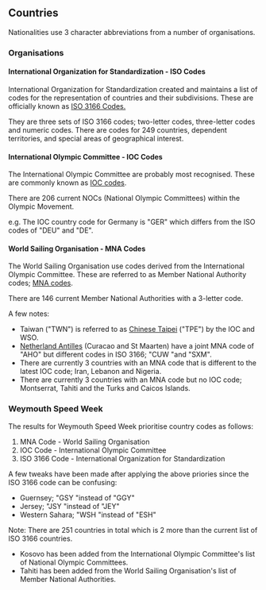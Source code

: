 ## Countries

Nationalities use 3 character abbreviations from a number of organisations.



### Organisations


#### International Organization for Standardization - ISO Codes

International Organization for Standardization created and maintains a list of codes for the representation of countries and their subdivisions. These are officially known as [ISO 3166 Codes.](https://en.wikipedia.org/wiki/List_of_ISO_3166_country_codes)

They are three sets of ISO 3166 codes; two-letter codes, three-letter codes and numeric codes. There are codes for 249 countries, dependent territories, and special areas of geographical interest.



#### International Olympic Committee - IOC Codes

The International Olympic Committee are probably most recognised. These are commonly known as [IOC codes](https://en.wikipedia.org/wiki/List_of_IOC_country_codes).

There are 206 current NOCs (National Olympic Committees) within the Olympic Movement.

e.g. The IOC country code for Germany is "GER" which differs from the ISO codes of "DEU" and "DE".



#### World Sailing Organisation - MNA Codes

The World Sailing Organisation use codes derived from the International Olympic Committee. These are referred to as Member National Authority codes; [MNA codes](https://www.sailing.org/raceofficials/eventorganizers/mna_codes.php).

There are 146 current Member National Authorities with a 3-letter code.

A few notes:

- Taiwan ("TWN") is referred to as [Chinese Taipei](https://en.wikipedia.org/wiki/Chinese_Taipei) ("TPE") by the IOC and WSO.
- [Netherland Antilles](https://en.wikipedia.org/wiki/Netherlands_Antilles) (Curacao and St Maarten) have a joint MNA code of "AHO" but different codes in ISO 3166; "CUW "and "SXM".
- There are currently 3 countries with an MNA code that is different to the latest IOC code; Iran, Lebanon and Nigeria.
- There are currently 3 countries with an MNA code but no IOC code; Montserrat, Tahiti and the Turks and Caicos Islands.



### Weymouth Speed Week

The results for Weymouth Speed Week prioritise country codes as follows:

1. MNA Code - World Sailing Organisation
2. IOC Code - International Olympic Committee
3. ISO 3166 Code - International Organization for Standardization



A few tweaks have been made after applying the above priories since the ISO 3166 code can be confusing:

- Guernsey; "GSY "instead of "GGY"
- Jersey; "JSY "instead of  "JEY"
- Western Sahara; "WSH "instead of "ESH"



Note: There are 251 countries in total which is 2 more than the current list of ISO 3166 countries.

- Kosovo has been added from the International Olympic Committee's list of National Olympic Committees.
- Tahiti has been added from the World Sailing Organisation's list of Member National Authorities.

